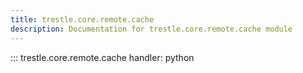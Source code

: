 ```yaml
---
title: trestle.core.remote.cache
description: Documentation for trestle.core.remote.cache module
---
```

::: trestle.core.remote.cache
handler: python
